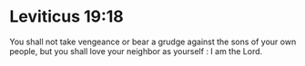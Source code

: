 # Leviticus 19:18

You shall not take vengeance or bear a grudge against the sons of your own people, but you shall love your neighbor as yourself : I am the Lord.
